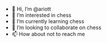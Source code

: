 - 👋 Hi, I’m @ariott
- 👀 I’m interested in chess
- 🌱 I’m currently learning chess
- 💞️ I’m looking to collaborate on chess
- 📫 How about not to reach me

<!---
ariott/ariott is a ✨ special ✨ repository because its `README.md` (this file) appears on your GitHub profile.
You can click the Preview link to take a look at your changes.
--->

